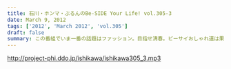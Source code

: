 ```yaml
---
title: 石川・ホンマ・ぶるんのBe-SIDE Your Life! vol.305-3
date: March 9, 2012
tags: ['2012', 'March 2012', 'vol.305']
draft: false
summary: この番組でいま一番の話題はファッション。目指せ清春。ビーサイおしゃれ道は果てしなく。三人のコーディネート、まだまだ募集中です。メヒコ。代打Ｄビーチ
---
```


http://project-phi.ddo.jp/ishikawa/ishikawa305_3.mp3